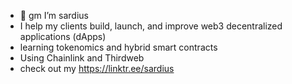 - 🌅 gm I’m sardius
- I help my clients build, launch, and improve web3 decentralized applications (dApps)
- learning tokenomics and hybrid smart contracts
- Using Chainlink and Thirdweb
- check out my https://linktr.ee/sardius

<!---
0xSardius/0xSardius is a ✨ special ✨ repository because its `README.md` (this file) appears on your GitHub profile.
You can click the Preview link to take a look at your changes.
--->
